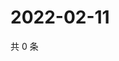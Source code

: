 # 2022-02-11

共 0 条

<!-- BEGIN WEIBO -->
<!-- 最后更新时间 Fri Feb 11 2022 07:09:15 GMT+0800 (China Standard Time) -->

<!-- END WEIBO -->
